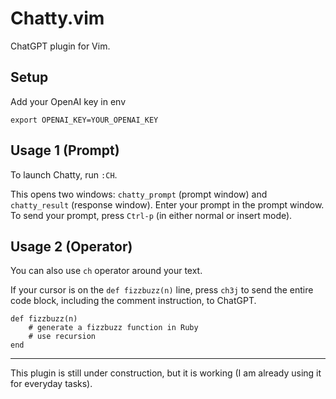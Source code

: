 # Chatty.vim

ChatGPT plugin for Vim.

## Setup

Add your OpenAI key in env

```
export OPENAI_KEY=YOUR_OPENAI_KEY
```

## Usage 1 (Prompt)

To launch Chatty, run `:CH`.

This opens two windows: `chatty_prompt` (prompt window) and `chatty_result` (response window). Enter your prompt in the prompt window. To send your prompt, press `Ctrl-p` (in either normal or insert mode).


## Usage 2 (Operator)

You can also use `ch` operator around your text.

If your cursor is on the `def fizzbuzz(n)` line, press `ch3j` to send the entire code block, including the comment instruction, to ChatGPT.

```
def fizzbuzz(n)
    # generate a fizzbuzz function in Ruby
    # use recursion
end
```

---

This plugin is still under construction, but it is working (I am already using it for everyday tasks).
